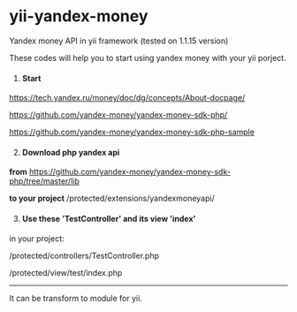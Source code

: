# yii-yandex-money
Yandex money API in yii framework (tested on 1.1.15 version)

These codes will help you to start using yandex money with your yii porject.


1. <h4>Start</h4>
  https://tech.yandex.ru/money/doc/dg/concepts/About-docpage/ 

  https://github.com/yandex-money/yandex-money-sdk-php/ 

  https://github.com/yandex-money/yandex-money-sdk-php-sample 
 
2. <h4>Download php yandex api</h4>
  <b>from</b> https://github.com/yandex-money/yandex-money-sdk-php/tree/master/lib
  
 <b>to your project</b>  /protected/extensions/yandexmoneyapi/

3. <h4>Use these 'TestController' and its view 'index'</h4>
in your project:

  /protected/controllers/TestController.php

  /protected/view/test/index.php

________________________________________________________________________________________
It can be transform to module for yii.
<p style="font-size:20px; color:green;"> </p>

